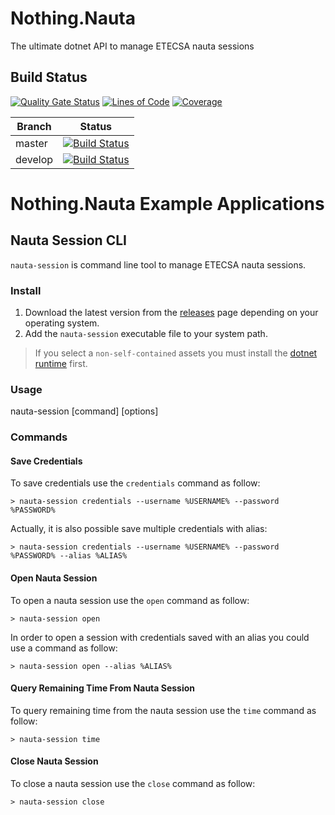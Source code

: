 Nothing.Nauta
===============

The ultimate dotnet API to manage ETECSA nauta sessions

Build Status
------------
[![Quality Gate Status](https://sonarcloud.io/api/project_badges/measure?project=stoneassemblies_Nothing.Nauta&metric=alert_status)](https://sonarcloud.io/dashboard?id=stoneassemblies_Nothing.Nauta)
[![Lines of Code](https://sonarcloud.io/api/project_badges/measure?project=stoneassemblies_Nothing.Nauta&metric=ncloc)](https://sonarcloud.io/dashboard?id=stoneassemblies_Nothing.Nauta)
[![Coverage](https://sonarcloud.io/api/project_badges/measure?project=stoneassemblies_Nothing.Nauta&metric=coverage)](https://sonarcloud.io/dashboard?id=stoneassemblies_Nothing.Nauta)

Branch | Status
------ | :------:
master | [![Build Status](https://dev.azure.com/alexfdezsauco/External%20Repositories%20Builds/_apis/build/status/alexfdezsauco.Nothing.Nauta?branchName=master)](https://dev.azure.com/alexfdezsauco/External%20Repositories%20Builds/_build/latest?definitionId=17&branchName=master)
develop | [![Build Status](https://dev.azure.com/alexfdezsauco/External%20Repositories%20Builds/_apis/build/status/alexfdezsauco.Nothing.Nauta?branchName=develop)](https://dev.azure.com/alexfdezsauco/External%20Repositories%20Builds/_build/latest?definitionId=17&branchName=develop)


# Nothing.Nauta Example Applications

## Nauta Session CLI

`nauta-session` is command line tool to manage ETECSA nauta sessions. 

### Install 

1) Download the latest version from the [releases](https://github.com/alexfdezsauco/Nothing.Nauta/releases) page depending on your operating system.  
2) Add the `nauta-session` executable file to your system path. 

> If you select a `non-self-contained` assets you must install the [dotnet runtime](https://dotnet.microsoft.com/en-us/download/dotnet/6.0/runtime) first.

### Usage

  nauta-session [command] [options]
  
### Commands

#### Save Credentials

To save credentials use the `credentials` command as follow:

    > nauta-session credentials --username %USERNAME% --password %PASSWORD%

Actually, it is also possible save multiple credentials with alias: 

    > nauta-session credentials --username %USERNAME% --password %PASSWORD% --alias %ALIAS%

    
#### Open Nauta Session

To open a nauta session use the `open` command as follow:

    > nauta-session open

In order to open a session with credentials saved with an alias you could use a command as follow:

    > nauta-session open --alias %ALIAS%


#### Query Remaining Time From Nauta Session

To query remaining time from the nauta session use the `time` command as follow:

    > nauta-session time
    
#### Close Nauta Session

To close a nauta session use the `close` command as follow:

    > nauta-session close
